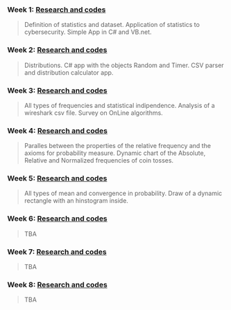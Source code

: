 ### Week 1: [Research and codes](https://videars.github.io/Week1/)
> Definition of statistics and dataset. Application of statistics to cybersecurity. Simple App in C# and VB.net.


### Week 2: [Research and codes](https://videars.github.io/Week2/)
> Distributions. C# app with the objects Random and Timer. CSV parser and distribution calculator app. 


### Week 3: [Research and codes](https://videars.github.io/Week3/)
> All types of frequencies and statistical indipendence. Analysis of a wireshark csv file. Survey on OnLine algorithms.


### Week 4: [Research and codes](https://videars.github.io/Week4/)
> Paralles between the properties of the relative frequency and the axioms for probability measure. Dynamic chart of the Absolute, Relative and Normalized frequencies of coin tosses.


### Week 5: [Research and codes](https://videars.github.io/Week5/)
> All types of mean and convergence in probability. Draw of a dynamic rectangle with an hinstogram inside.


### Week 6: [Research and codes](https://videars.github.io/Week6/)
> TBA


### Week 7: [Research and codes](https://videars.github.io/Week7/)
> TBA


### Week 8: [Research and codes](https://videars.github.io/Week8/)
> TBA

